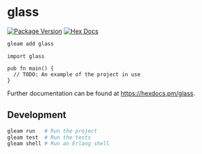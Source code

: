 # glass

[![Package Version](https://img.shields.io/hexpm/v/glass)](https://hex.pm/packages/glass)
[![Hex Docs](https://img.shields.io/badge/hex-docs-ffaff3)](https://hexdocs.pm/glass/)

```sh
gleam add glass
```
```gleam
import glass

pub fn main() {
  // TODO: An example of the project in use
}
```

Further documentation can be found at <https://hexdocs.pm/glass>.

## Development

```sh
gleam run   # Run the project
gleam test  # Run the tests
gleam shell # Run an Erlang shell
```
